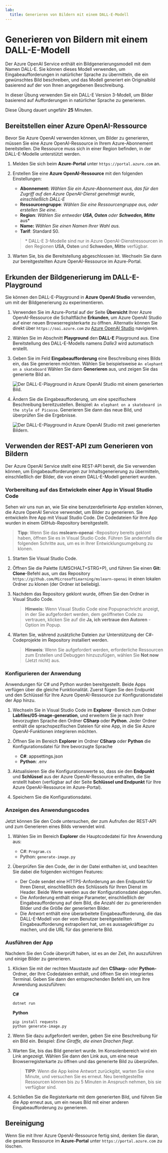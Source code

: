 ```yaml
---
lab:
  title: Generieren von Bildern mit einem DALL-E-Modell
---
```


# Generieren von Bildern mit einem DALL-E-Modell

Der Azure OpenAI Service enthält ein Bildgenerierungsmodell mit dem Namen DALL-E. Sie können dieses Modell verwenden, um Eingabeaufforderungen in natürlicher Sprache zu übermitteln, die ein gewünschtes Bild beschreiben, und das Modell generiert ein Originalbild basierend auf der von Ihnen angegebenen Beschreibung.

In dieser Übung verwenden Sie ein DALL-E Version 3-Modell, um Bilder basierend auf Aufforderungen in natürlicher Sprache zu generieren.

Diese Übung dauert ungefähr **25** Minuten.

## Bereitstellen einer Azure OpenAI-Ressource

Bevor Sie Azure OpenAI verwenden können, um Bilder zu generieren, müssen Sie eine Azure OpenAI-Ressource in Ihrem Azure-Abonnement bereitstellen. Die Ressource muss sich in einer Region befinden, in der DALL-E-Modelle unterstützt werden.

1. Melden Sie sich beim **Azure-Portal** unter `https://portal.azure.com` an.
2. Erstellen Sie eine **Azure OpenAI-Ressource** mit den folgenden Einstellungen:
    - **Abonnement:** *Wählen Sie ein Azure-Abonnement aus, das für den Zugriff auf den Azure OpenAI-Dienst genehmigt wurde, einschließlich DALL-E*
    - **Ressourcengruppe**: *Wählen Sie eine Ressourcengruppe aus, oder erstellen Sie eine*.
    - **Region**: *Wählen Sie entweder **USA, Osten** oder **Schweden, Mitte*** aus\*
    - **Name:** *Wählen Sie einen Namen Ihrer Wahl aus.*
    - **Tarif**: Standard S0.

    > \* DALL-E 3-Modelle sind nur in Azure OpenAI-Dienstressourcen in den Regionen **USA, Osten** und **Schweden, Mitte** verfügbar.

3. Warten Sie, bis die Bereitstellung abgeschlossen ist. Wechseln Sie dann zur bereitgestellten Azure OpenAI-Ressource im Azure-Portal.

## Erkunden der Bildgenerierung im DALL-E-Playground

Sie können den DALL-E-Playground in **Azure OpenAI Studio** verwenden, um mit der Bildgenerierung zu experimentieren.

1. Verwenden Sie im Azure-Portal auf der Seite **Übersicht** Ihrer Azure OpenAI-Ressource die Schaltfläche **Erkunden**, um Azure OpenAI Studio auf einer neuen Browserregisterkarte zu öffnen. Alternativ können Sie direkt über `https://oai.azure.com` zu [Azure OpenAI Studio](https://oai.azure.com) navigieren.
2. Wählen Sie im Abschnitt **Playground** den **DALL-E** Playground aus. Eine Bereitstellung des DALL-E-Modells namens *Dalle3* wird automatisch erstellt.
3. Geben Sie im Feld **Eingabeaufforderung** eine Beschreibung eines Bilds ein, das Sie generieren möchten. Wählen Sie beispielsweise `An elephant on a skateboard` Wählen Sie dann **Generieren** aus, und zeigen Sie das generierte Bild an.

    ![Der DALL-E-Playground in Azure OpenAI Studio mit einem generierten Bild.](../media/dall-e-playground.png)

4. Ändern Sie die Eingabeaufforderung, um eine spezifischere Beschreibung bereitzustellen. Beispiel: `An elephant on a skateboard in the style of Picasso`. Generieren Sie dann das neue Bild, und überprüfen Sie die Ergebnisse.

    ![Der DALL-E-Playground in Azure OpenAI Studio mit zwei generierten Bildern.](../media/dall-e-playground-new-image.png)

## Verwenden der REST-API zum Generieren von Bildern

Der Azure OpenAI Service stellt eine REST-API bereit, die Sie verwenden können, um Eingabeaufforderungen zur Inhaltsgenerierung zu übermitteln, einschließlich der Bilder, die von einem DALL-E-Modell generiert wurden.

### Vorbereitung auf das Entwickeln einer App in Visual Studio Code

Sehen wir uns nun an, wie Sie eine benutzerdefinierte App erstellen können, die Azure OpenAI Service verwendet, um Bilder zu generieren. Sie entwickeln Ihre App mit Visual Studio Code. Die Codedateien für Ihre App wurden in einem GitHub-Repository bereitgestellt.

> **Tipp**: Wenn Sie das **mslearn-openai** -Repository bereits geklont haben, öffnen Sie es in Visual Studio Code. Führen Sie andernfalls die folgenden Schritte aus, um es in Ihrer Entwicklungsumgebung zu klonen.

1. Starten Sie Visual Studio Code.
2. Öffnen Sie die Palette (UMSCHALT+STRG+P), und führen Sie einen **Git: Clone**-Befehl aus, um das Repository `https://github.com/MicrosoftLearning/mslearn-openai` in einen lokalen Ordner zu klonen (der Ordner ist beliebig).
3. Nachdem das Repository geklont wurde, öffnen Sie den Ordner in Visual Studio Code.

    > **Hinweis:** Wenn Visual Studio Code eine Popupnachricht anzeigt, in der Sie aufgefordert werden, dem geöffneten Code zu vertrauen, klicken Sie auf die **Ja, ich vertraue den Autoren** -Option im Popup.

4. Warten Sie, während zusätzliche Dateien zur Unterstützung der C#-Codeprojekte im Repository installiert werden.

    > **Hinweis**: Wenn Sie aufgefordert werden, erforderliche Ressourcen zum Erstellen und Debuggen hinzuzufügen, wählen Sie **Not now** (Jetzt nicht) aus.

### Konfigurieren der Anwendung

Anwendungen für C# und Python wurden bereitgestellt. Beide Apps verfügen über die gleiche Funktionalität. Zuerst fügen Sie den Endpunkt und den Schlüssel für Ihre Azure OpenAI-Ressource zur Konfigurationsdatei der App hinzu.

1. Wechseln Sie in Visual Studio Code im **Explorer** -Bereich zum Ordner **Labfiles/05-image-generation**, und erweitern Sie je nach Ihrer bevorzugten Sprache den Ordner **CSharp** oder **Python**. Jeder Ordner enthält die sprachspezifischen Dateien für eine App, in die Sie Azure OpenAI-Funktionen integrieren möchten.
2. Öffnen Sie im Bereich **Explorer** im Ordner **CSharp** oder **Python** die Konfigurationsdatei für Ihre bevorzugte Sprache

    - **C#**: appsettings.json
    - **Python**: .env
    
3. Aktualisieren Sie die Konfigurationswerte so, dass sie den **Endpunkt** und **Schlüssel** aus der Azure OpenAI-Ressource enthalten, die Sie erstellt haben (verfügbar auf der Seite **Schlüssel und Endpunkt** für Ihre Azure OpenAI-Ressource im Azure-Portal).
4. Speichern Sie die Konfigurationsdatei.

### Anzeigen des Anwendungscodes

Jetzt können Sie den Code untersuchen, der zum Aufrufen der REST-API und zum Generieren eines Bilds verwendet wird.

1. Wählen Sie im Bereich **Explorer** die Hauptcodedatei für Ihre Anwendung aus:

    - C#: `Program.cs`
    - Python: `generate-image.py`

2. Überprüfen Sie den Code, der in der Datei enthalten ist, und beachten Sie dabei die folgenden wichtigen Features:
    - Der Code sendet eine HTTPS-Anforderung an den Endpunkt für Ihren Dienst, einschließlich des Schlüssels für Ihren Dienst im Header. Beide Werte werden aus der Konfigurationsdatei abgerufen.
    - Die Anforderung enthält einige Parameter, einschließlich der Eingabeaufforderung auf dem Bild, die Anzahl der zu generierenden Bilder und die Größe der generierten Bilder.
    - Die Antwort enthält eine überarbeitete Eingabeaufforderung, die das DALL-E-Modell von der vom Benutzer bereitgestellten Eingabeaufforderung extrapoliert hat, um es aussagekräftiger zu machen, und die URL für das generierte Bild.

### Ausführen der App

Nachdem Sie den Code überprüft haben, ist es an der Zeit, ihn auszuführen und einige Bilder zu generieren.

1. Klicken Sie mit der rechten Maustaste auf den **CSharp-** oder **Python-** Ordner, der Ihre Codedateien enthält, und öffnen Sie ein integriertes Terminal. Geben Sie dann den entsprechenden Befehl ein, um Ihre Anwendung auszuführen:

   **C#**
   ```
   dotnet run
   ```
   
   **Python**
   ```
   pip install requests
   python generate-image.py
   ```

3. Wenn Sie dazu aufgefordert werden, geben Sie eine Beschreibung für ein Bild ein. Beispiel: *Eine Giraffe, die einen Drachen fliegt*.

4. Warten Sie, bis das Bild generiert wurde. Im Konsolenbereich wird ein Link angezeigt. Wählen Sie dann den Link aus, um eine neue Browserregisterkarte zu öffnen und das generierte Bild zu überprüfen.

   > **TIPP**: Wenn die App keine Antwort zurückgibt, warten Sie eine Minute, und versuchen Sie es erneut. Neu bereitgestellte Ressourcen können bis zu 5 Minuten in Anspruch nehmen, bis sie verfügbar sind.

5. Schließen Sie die Registerkarte mit dem generierten Bild, und führen Sie die App erneut aus, um ein neues Bild mit einer anderen Eingabeaufforderung zu generieren.

## Bereinigung

Wenn Sie mit Ihrer Azure OpenAI-Ressource fertig sind, denken Sie daran, die gesamte Ressource im **Azure-Portal** unter `https://portal.azure.com` zu löschen.
